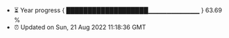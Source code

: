 - ⏳ Year progress { ███████████████████▁▁▁▁▁▁▁▁▁▁▁ } 63.69 %
- ⏰ Updated on Sun, 21 Aug 2022 11:18:36 GMT

